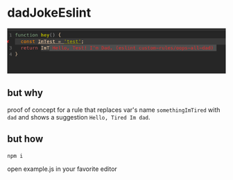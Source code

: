 # dadJokeEslint

![example](example.png)

## but why
proof of concept for a rule that replaces var's name `somethingImTired` with `dad` and shows a suggestion `Hello, Tired Im dad`.

## but how
```
npm i
```
open example.js in your favorite editor
